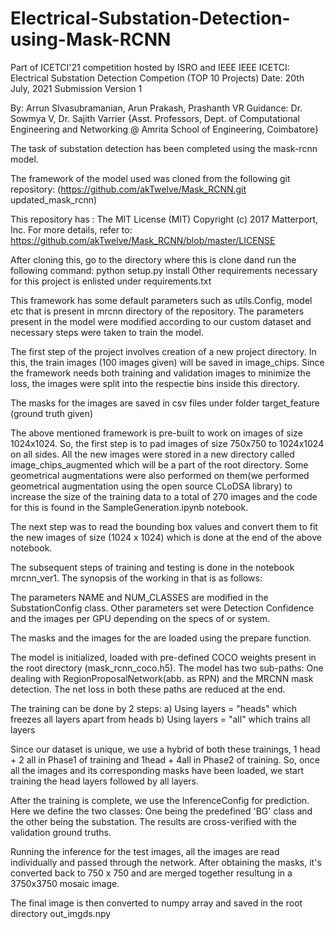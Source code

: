 # Electrical-Substation-Detection-using-Mask-RCNN
Part of ICETCI'21 competition hosted by ISRO and IEEE
IEEE ICETCI: Electrical Substation Detection Competion (TOP 10 Projects)
Date: 20th July, 2021
Submission Version 1

By: Arrun SIvasubramanian, Arun Prakash, Prashanth VR 
Guidance: Dr. Sowmya V, Dr. Sajith Varrier {Asst. Professors, Dept. of Computational Engineering and Networking @ Amrita School of Engineering, Coimbatore}


The task of substation detection has been completed using the mask-rcnn model.

The framework of the model used was cloned from the following git repository:
(https://github.com/akTwelve/Mask_RCNN.git updated_mask_rcnn)

This repository has : The MIT License (MIT) Copyright (c) 2017 Matterport, Inc. For more details, refer to: 
https://github.com/akTwelve/Mask_RCNN/blob/master/LICENSE

After cloning this, go to the directory where this is clone dand run the following command:   python setup.py install
Other requirements necessary for this project is enlisted under requirements.txt

This framework has some default parameters such as utils.Config, model etc that is present in mrcnn directory of the repository.
The parameters present in the model were modified according to our custom dataset and necessary steps were taken to train the model.

The first step of the project involves creation of a new project directory. In this, the train images (100 images given) will be saved in image_chips. 
Since the framework needs both training and validation images to minimize the loss, the images were split into the respectie bins inside this directory.

The masks for the images are saved in csv files under folder target_feature (ground truth given)

The above mentioned framework is pre-built to work on images of size 1024x1024. So, the first step is to pad images of size 750x750 to 1024x1024 
on all sides. All the new images were stored in a new directory called image_chips_augmented which will be a part of the root directory. Some geometrical
augmentations were also performed on them(we performed geometrical augmentation using the open source CLoDSA library) to increase the size of the training data
to a total of 270 images and the code for this is found in the SampleGeneration.ipynb notebook.

The next step was to read the bounding box values and convert them to fit the new images of size (1024 x 1024) which is done at the end of the above notebook.

The subsequent steps of training and testing is done in the notebook mrcnn_ver1. The synopsis of the working in that is as follows:
 
The parameters NAME and NUM_CLASSES are modified in the SubstationConfig class. Other parameters set were Detection Confidence and the images per GPU depending
on the specs of or system.

The masks and the images for the are loaded using the prepare function.

The model is initialized, loaded with pre-defined COCO weights present in the root directory (mask_rcnn_coco.h5). The model has two sub-paths: 
One dealing with RegionProposalNetwork(abb. as RPN) and the MRCNN mask detection. The net loss in both these paths are reduced at the end.

The training can be done by 2 steps:
	a) Using layers = "heads" which freezes all layers apart from heads
	b) Using layers = "all" which trains all layers

Since our dataset is unique, we use a hybrid of both these trainings, 1 head + 2 all in Phase1 of training and 1head + 4all in Phase2 of training.
So, once all the images and its corresponding masks have been loaded, we start training the head layers followed by all layers.

After the training is complete, we use the InferenceConfig for prediction. Here we define the two classes: One being the predefined 'BG' class and the other 
being the substation. The results are cross-verified with the validation ground truths.

Running the inference for the test images, all the images are read individually and passed through the network. After obtaining the masks, it's 
converted back to 750 x 750 and are merged together resultung in a 3750x3750 mosaic image.

The final image is then converted to numpy array and saved in the root directory out_imgds.npy

